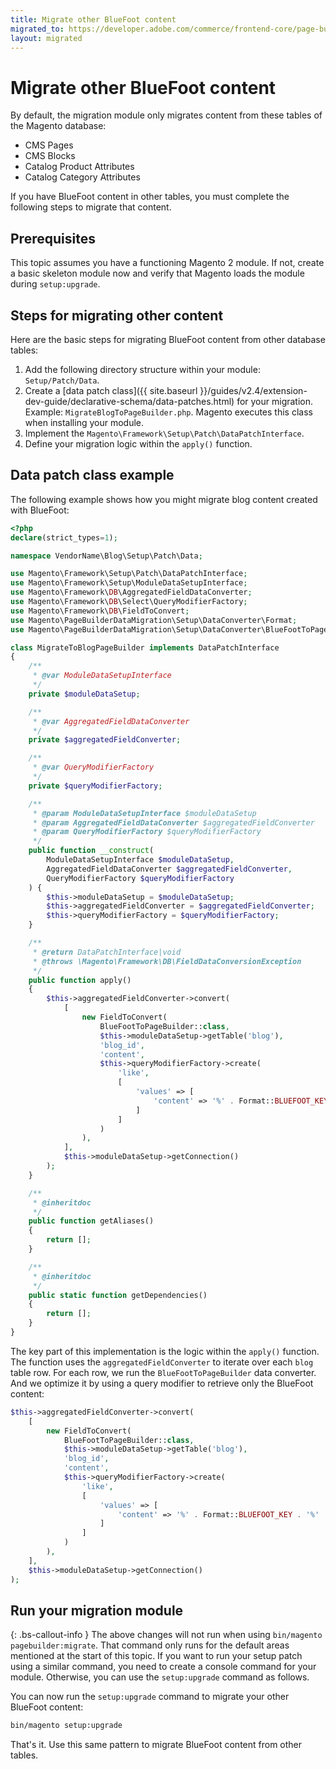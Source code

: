 ```yaml
---
title: Migrate other BlueFoot content
migrated_to: https://developer.adobe.com/commerce/frontend-core/page-builder/migration/migrate-other-bluefoot-content
layout: migrated
---
```


# Migrate other BlueFoot content

By default, the migration module only migrates content from these tables of the Magento database:

-  CMS Pages
-  CMS Blocks
-  Catalog Product Attributes
-  Catalog Category Attributes

If you have BlueFoot content in other tables, you must complete the following steps to migrate that content.

## Prerequisites

This topic assumes you have a functioning Magento 2 module. If not, create a basic skeleton module now and verify that Magento loads the module during `setup:upgrade`.

## Steps for migrating other content

Here are the basic steps for migrating BlueFoot content from other database tables:

1. Add the following directory structure within your module: `Setup/Patch/Data`.
1. Create a [data patch class]({{ site.baseurl }}/guides/v2.4/extension-dev-guide/declarative-schema/data-patches.html) for your migration. Example: `MigrateBlogToPageBuilder.php`. Magento executes this class when installing your module.
1. Implement the `Magento\Framework\Setup\Patch\DataPatchInterface`.
1. Define your migration logic within the `apply()` function.

## Data patch class example

The following example shows how you might migrate blog content created with BlueFoot:

```php
<?php
declare(strict_types=1);

namespace VendorName\Blog\Setup\Patch\Data;

use Magento\Framework\Setup\Patch\DataPatchInterface;
use Magento\Framework\Setup\ModuleDataSetupInterface;
use Magento\Framework\DB\AggregatedFieldDataConverter;
use Magento\Framework\DB\Select\QueryModifierFactory;
use Magento\Framework\DB\FieldToConvert;
use Magento\PageBuilderDataMigration\Setup\DataConverter\Format;
use Magento\PageBuilderDataMigration\Setup\DataConverter\BlueFootToPageBuilder;

class MigrateToBlogPageBuilder implements DataPatchInterface
{
    /**
     * @var ModuleDataSetupInterface
     */
    private $moduleDataSetup;

    /**
     * @var AggregatedFieldDataConverter
     */
    private $aggregatedFieldConverter;

    /**
     * @var QueryModifierFactory
     */
    private $queryModifierFactory;

    /**
     * @param ModuleDataSetupInterface $moduleDataSetup
     * @param AggregatedFieldDataConverter $aggregatedFieldConverter
     * @param QueryModifierFactory $queryModifierFactory
     */
    public function __construct(
        ModuleDataSetupInterface $moduleDataSetup,
        AggregatedFieldDataConverter $aggregatedFieldConverter,
        QueryModifierFactory $queryModifierFactory
    ) {
        $this->moduleDataSetup = $moduleDataSetup;
        $this->aggregatedFieldConverter = $aggregatedFieldConverter;
        $this->queryModifierFactory = $queryModifierFactory;
    }

    /**
     * @return DataPatchInterface|void
     * @throws \Magento\Framework\DB\FieldDataConversionException
     */
    public function apply()
    {
        $this->aggregatedFieldConverter->convert(
            [
                new FieldToConvert(
                    BlueFootToPageBuilder::class,
                    $this->moduleDataSetup->getTable('blog'),
                    'blog_id',
                    'content',
                    $this->queryModifierFactory->create(
                        'like',
                        [
                            'values' => [
                                'content' => '%' . Format::BLUEFOOT_KEY . '%'
                            ]
                        ]
                    )
                ),
            ],
            $this->moduleDataSetup->getConnection()
        );
    }

    /**
     * @inheritdoc
     */
    public function getAliases()
    {
        return [];
    }

    /**
     * @inheritdoc
     */
    public static function getDependencies()
    {
        return [];
    }
}
```

The key part of this implementation is the logic within the `apply()` function. The function uses the `aggregatedFieldConverter` to iterate over each `blog` table row. For each row, we run the `BlueFootToPageBuilder` data converter. And we optimize it by using a query modifier to retrieve only the BlueFoot content:

```php
$this->aggregatedFieldConverter->convert(
    [
        new FieldToConvert(
            BlueFootToPageBuilder::class,
            $this->moduleDataSetup->getTable('blog'),
            'blog_id',
            'content',
            $this->queryModifierFactory->create(
                'like',
                [
                    'values' => [
                        'content' => '%' . Format::BLUEFOOT_KEY . '%'
                    ]
                ]
            )
        ),
    ],
    $this->moduleDataSetup->getConnection()
);
```

## Run your migration module

{: .bs-callout-info }
The above changes will not run when using `bin/magento pagebuilder:migrate`. That command only runs for the default areas mentioned at the start of this topic. If you want to run your setup patch using a similar command, you need to create a console command for your module. Otherwise, you can use the `setup:upgrade` command as follows.

You can now run the `setup:upgrade` command to migrate your other BlueFoot content:

```bash
bin/magento setup:upgrade
```

That's it. Use this same pattern to migrate BlueFoot content from other tables.
